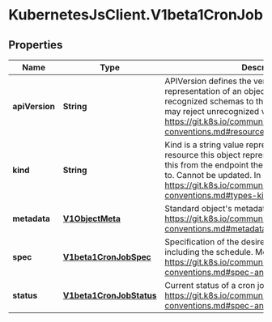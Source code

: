 # KubernetesJsClient.V1beta1CronJob

## Properties
Name | Type | Description | Notes
------------ | ------------- | ------------- | -------------
**apiVersion** | **String** | APIVersion defines the versioned schema of this representation of an object. Servers should convert recognized schemas to the latest internal value, and may reject unrecognized values. More info: https://git.k8s.io/community/contributors/devel/api-conventions.md#resources | [optional] 
**kind** | **String** | Kind is a string value representing the REST resource this object represents. Servers may infer this from the endpoint the client submits requests to. Cannot be updated. In CamelCase. More info: https://git.k8s.io/community/contributors/devel/api-conventions.md#types-kinds | [optional] 
**metadata** | [**V1ObjectMeta**](V1ObjectMeta.md) | Standard object&#39;s metadata. More info: https://git.k8s.io/community/contributors/devel/api-conventions.md#metadata | [optional] 
**spec** | [**V1beta1CronJobSpec**](V1beta1CronJobSpec.md) | Specification of the desired behavior of a cron job, including the schedule. More info: https://git.k8s.io/community/contributors/devel/api-conventions.md#spec-and-status | [optional] 
**status** | [**V1beta1CronJobStatus**](V1beta1CronJobStatus.md) | Current status of a cron job. More info: https://git.k8s.io/community/contributors/devel/api-conventions.md#spec-and-status | [optional] 


